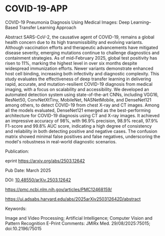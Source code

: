 # COVID-19-APP
COVID-19 Pneumonia Diagnosis Using Medical Images: Deep Learning–Based Transfer Learning Approach

Abstract
SARS-CoV-2, the causative agent of COVID-19, remains a global health concern due to its high transmissibility and evolving variants. Although vaccination efforts and therapeutic advancements have mitigated disease severity, emerging mutations continue to challenge diagnostics and containment strategies. As of mid-February 2025, global test positivity has risen to 11%, marking the highest level in over six months despite widespread immunization efforts. Newer variants demonstrate enhanced host cell binding, increasing both infectivity and diagnostic complexity. This study evaluates the effectiveness of deep transfer learning in delivering rapid, accurate, and mutation-resilient COVID-19 diagnosis from medical imaging, with a focus on scalability and accessibility. We developed an automated detection system using state-of-the-art CNNs, including VGG16, ResNet50, ConvNetXtTiny, MobileNet, NASNetMobile, and DenseNet121 among others, to detect COVID-19 from chest X-ray and CT images. Among all the models evaluated, DenseNet121 emerged as the best-performing architecture for COVID-19 diagnosis using CT and X-ray images. It achieved an impressive accuracy of 98%, with 96.9% precision, 98.9% recall, 97.9% F1-score and 99.8% AUC score, indicating a high degree of consistency and reliability in both detecting positive and negative cases. The confusion matrix showed minimal false positives and false negatives, underscoring the model's robustness in real-world diagnostic scenarios.

Publication: 

eprint https://arxiv.org/abs/2503.12642

Pub Date: March 2025

DOI: [10.48550/arXiv.2503.12642](https://doi.org/10.2196/75015) 

https://pmc.ncbi.nlm.nih.gov/articles/PMC12468159/

https://ui.adsabs.harvard.edu/abs/2025arXiv250312642D/abstract

Keywords: 

Image and Video Processing; Artificial Intelligence; Computer Vision and Pattern Recognition
 E-Print Comments: JMIRx Med. 29/08/2025:75015; doi:10.2196/75015

